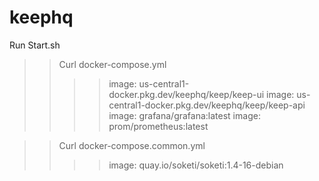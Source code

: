 # keephq

Run Start.sh
>> Curl docker-compose.yml
>>>> image: us-central1-docker.pkg.dev/keephq/keep/keep-ui
>>>> image: us-central1-docker.pkg.dev/keephq/keep/keep-api
>>>> image: grafana/grafana:latest
>>>> image: prom/prometheus:latest

>> Curl docker-compose.common.yml
>>>> image: quay.io/soketi/soketi:1.4-16-debian
